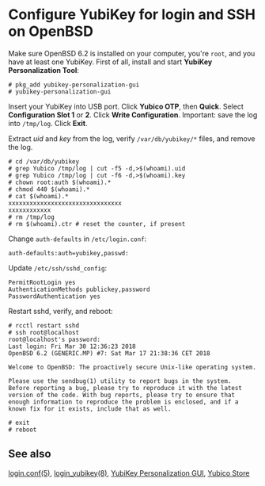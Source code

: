 # Configure YubiKey for login and SSH on OpenBSD

Make sure OpenBSD 6.2 is installed on your computer, you're `root`, and
you have at least one YubiKey. First of all, install and start **YubiKey
Personalization Tool**:

    # pkg_add yubikey-personalization-gui
    # yubikey-personalization-gui

Insert your YubiKey into USB port. Click **Yubico OTP**, then **Quick**.
Select **Configuration Slot 1** or **2**. Click **Write Configuration**.
Important: save the log into `/tmp/log`. Click **Exit**.

Extract _uid_ and _key_ from the log, verify `/var/db/yubikey/*` files, and
remove the log.

    # cd /var/db/yubikey
    # grep Yubico /tmp/log | cut -f5 -d,>$(whoami).uid
    # grep Yubico /tmp/log | cut -f6 -d,>$(whoami).key
    # chown root:auth $(whoami).*
    # chmod 440 $(whoami).*
    # cat $(whoami).*
    xxxxxxxxxxxxxxxxxxxxxxxxxxxxxxxx
    xxxxxxxxxxxx
    # rm /tmp/log
    # rm $(whoami).ctr # reset the counter, if present

Change `auth-defaults` in `/etc/login.conf`:

    auth-defaults:auth=yubikey,passwd:

Update `/etc/ssh/sshd_config`:

    PermitRootLogin yes
    AuthenticationMethods publickey,password
    PasswordAuthentication yes

Restart sshd, verify, and reboot:

    # rcctl restart sshd
    # ssh root@localhost
    root@localhost's password:
    Last login: Fri Mar 30 12:36:23 2018
    OpenBSD 6.2 (GENERIC.MP) #7: Sat Mar 17 21:38:36 CET 2018

    Welcome to OpenBSD: The proactively secure Unix-like operating system.

    Please use the sendbug(1) utility to report bugs in the system.
    Before reporting a bug, please try to reproduce it with the latest
    version of the code. With bug reports, please try to ensure that
    enough information to reproduce the problem is enclosed, and if a
    known fix for it exists, include that as well.

    # exit
    # reboot

## See also

[login.conf(5)](http://man.openbsd.com/login.conf.5),
[login_yubikey(8)](http://man.openbsd.com/login_yubikey.8),
[YubiKey Personalization GUI](https://github.com/Yubico/yubikey-personalization-gui),
[Yubico Store](https://www.yubico.com/store/)
